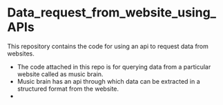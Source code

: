 # Data_request_from_website_using_APIs
This repository contains the code for using an api to request data from websites.
* The code attached in this repo is for querying data from a particular website called as music brain.
* Music brain has an api through which data can be extracted in a structured format from the website.
* 
